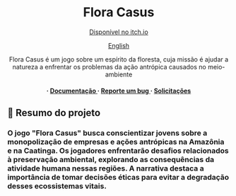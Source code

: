 <div align='center'>

<h1>Flora Casus</h1>
<p><a href="https://starlitvienna.itch.io">Disponível no itch.io </a></p>
<a href="https://github.com/StarlitVienna/Flora-Casus/blob/master/translations/readmes/english/README.md"> English </a>
<p>Flora Casus é um jogo sobre um espírito da floresta, cuja missão é ajudar a natureza a enfrentar os problemas da ação antrópica causados no meio-ambiente</p>

<h4> <span> · </span> <a href="https://github.com/StarlitVienna/Flora-Casus/blob/master/README.md"> Documentação </a> <span> · </span> <a href="https://github.com/StarlitVienna/Flora-Casus/issues"> Reporte um bug </a> <span> · </span> <a href="https://github.com/StarlitVienna/Flora-Casus/issues"> Solicitações </a> </h4>


</div>

## :star2: Resumo do projeto
<h3>O jogo "Flora Casus" busca conscientizar jovens sobre a monopolização de empresas e ações antrópicas na Amazônia e na Caatinga. Os jogadores enfrentarão desafios relacionados à preservação ambiental, explorando as consequências da atividade humana nessas regiões. A narrativa destaca a importância de tomar decisões éticas para evitar a degradação desses ecossistemas vitais.</h3>
